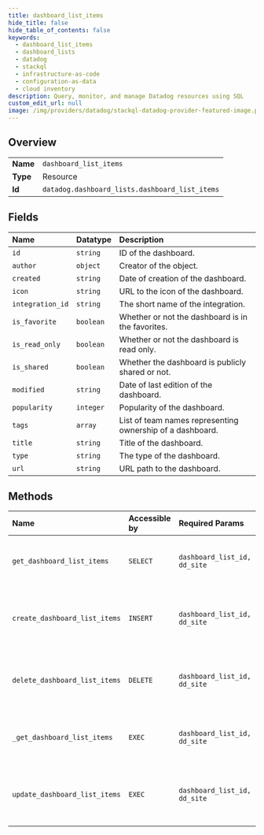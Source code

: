 ```yaml
---
title: dashboard_list_items
hide_title: false
hide_table_of_contents: false
keywords:
  - dashboard_list_items
  - dashboard_lists
  - datadog    
  - stackql
  - infrastructure-as-code
  - configuration-as-data
  - cloud inventory
description: Query, monitor, and manage Datadog resources using SQL
custom_edit_url: null
image: /img/providers/datadog/stackql-datadog-provider-featured-image.png
---
```

  
    

## Overview
<table><tbody>
<tr><td><b>Name</b></td><td><code>dashboard_list_items</code></td></tr>
<tr><td><b>Type</b></td><td>Resource</td></tr>
<tr><td><b>Id</b></td><td><code>datadog.dashboard_lists.dashboard_list_items</code></td></tr>
</tbody></table>

## Fields
| Name | Datatype | Description |
|:-----|:---------|:------------|
| `id` | `string` | ID of the dashboard. |
| `author` | `object` | Creator of the object. |
| `created` | `string` | Date of creation of the dashboard. |
| `icon` | `string` | URL to the icon of the dashboard. |
| `integration_id` | `string` | The short name of the integration. |
| `is_favorite` | `boolean` | Whether or not the dashboard is in the favorites. |
| `is_read_only` | `boolean` | Whether or not the dashboard is read only. |
| `is_shared` | `boolean` | Whether the dashboard is publicly shared or not. |
| `modified` | `string` | Date of last edition of the dashboard. |
| `popularity` | `integer` | Popularity of the dashboard. |
| `tags` | `array` | List of team names representing ownership of a dashboard. |
| `title` | `string` | Title of the dashboard. |
| `type` | `string` | The type of the dashboard. |
| `url` | `string` | URL path to the dashboard. |
## Methods
| Name | Accessible by | Required Params | Description |
|:-----|:--------------|:----------------|:------------|
| `get_dashboard_list_items` | `SELECT` | `dashboard_list_id, dd_site` | Fetch the dashboard list’s dashboard definitions. |
| `create_dashboard_list_items` | `INSERT` | `dashboard_list_id, dd_site` | Add dashboards to an existing dashboard list. |
| `delete_dashboard_list_items` | `DELETE` | `dashboard_list_id, dd_site` | Delete dashboards from an existing dashboard list. |
| `_get_dashboard_list_items` | `EXEC` | `dashboard_list_id, dd_site` | Fetch the dashboard list’s dashboard definitions. |
| `update_dashboard_list_items` | `EXEC` | `dashboard_list_id, dd_site` | Update dashboards of an existing dashboard list. |
